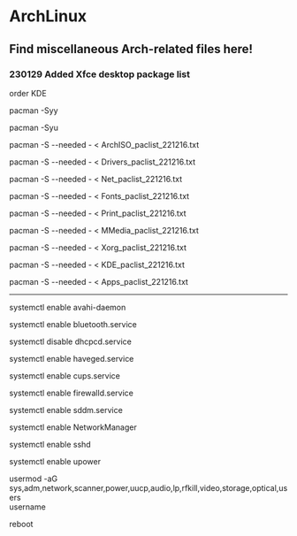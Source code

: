 # ArchLinux
 
## Find miscellaneous Arch-related files here!

### 230129 Added Xfce desktop package list

order KDE

pacman -Syy

pacman -Syu

pacman -S --needed - < ArchISO_paclist_221216.txt

pacman -S --needed - < Drivers_paclist_221216.txt

pacman -S --needed - < Net_paclist_221216.txt

pacman -S --needed - < Fonts_paclist_221216.txt

pacman -S --needed - < Print_paclist_221216.txt

pacman -S --needed - < MMedia_paclist_221216.txt

pacman -S --needed - < Xorg_paclist_221216.txt

pacman -S --needed - < KDE_paclist_221216.txt

pacman -S --needed - < Apps_paclist_221216.txt

----

systemctl enable avahi-daemon

systemctl enable bluetooth.service

systemctl disable dhcpcd.service

systemctl enable haveged.service

systemctl enable cups.service

systemctl enable firewalld.service

systemctl enable sddm.service

systemctl enable NetworkManager

systemctl enable sshd

systemctl enable upower

usermod -aG \
sys,adm,network,scanner,power,uucp,audio,lp,rfkill,video,storage,optical,users \
username

reboot
